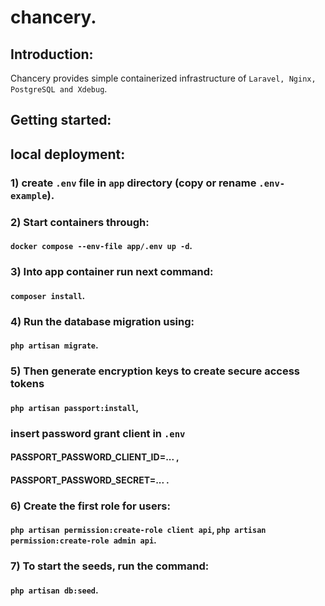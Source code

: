 # chancery.

## Introduction:

Chancery provides simple containerized infrastructure of `Laravel, Nginx, PostgreSQL and Xdebug`.

## Getting started:

## local deployment:

### 1) create `.env` file in `app` directory (copy or rename `.env-example`).
### 2) Start containers through:
#### `docker compose --env-file app/.env up -d`.
### 3) Into app container run next command:
#### `composer install`.
### 4) Run the database migration using:
#### `php artisan migrate`.
### 5) Then generate encryption keys to create secure access tokens
#### `php artisan passport:install`,
### insert password grant client in `.env`
#### PASSPORT_PASSWORD_CLIENT_ID=... ,
#### PASSPORT_PASSWORD_SECRET=... .
### 6) Create the first role for users:
#### `php artisan permission:create-role client api`, `php artisan permission:create-role admin api`.
### 7) To start the seeds, run the command:
#### `php artisan db:seed`.
